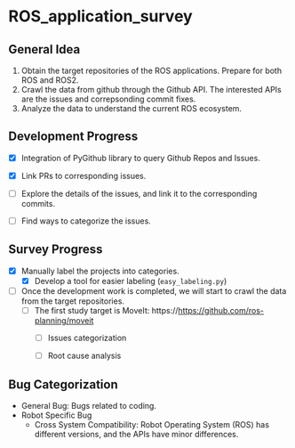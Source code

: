 # ROS_application_survey

## General Idea
1. Obtain the target repositories of the ROS applications. Prepare for both ROS and ROS2. 
2. Crawl the data from github through the Github API. The interested APIs are the issues and correpsonding commit fixes.
3. Analyze the data to understand the current ROS ecosystem.


## Development Progress
- [x] Integration of PyGithub library to query Github Repos and Issues.
- [x] Link PRs to corresponding issues. 
- [ ] Explore the details of the issues, and link it to the corresponding commits.
- [ ] Find ways to categorize the issues.


## Survey Progress
- [x] Manually label the projects into categories. 
  - [x] Develop a tool for easier labeling (`easy_labeling.py`)
- [ ] Once the development work is completed, we will start to crawl the data from the target repositories. 
  - [ ] The first study target is MoveIt: https://https://github.com/ros-planning/moveit
    - [ ] Issues categorization
    - [ ] Root cause analysis


## Bug Categorization
- General Bug: Bugs related to coding.
- Robot Specific Bug
  - Cross System Compatibility: Robot Operating System (ROS) has different versions, and the APIs have minor differences.

